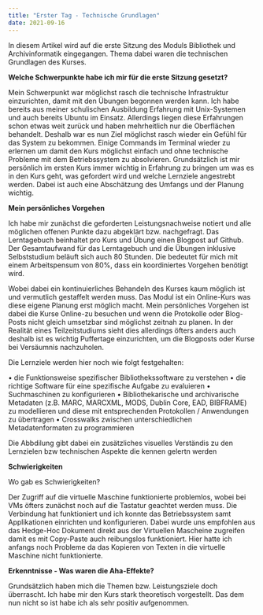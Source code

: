 ```yaml
---
title: "Erster Tag - Technische Grundlagen"
date: 2021-09-16
---
```


In diesem Artikel wird auf die erste Sitzung des Moduls Bibliothek und Archivinformatik eingegangen. Thema dabei waren die technischen Grundlagen des Kurses.


**Welche Schwerpunkte habe ich mir für die erste Sitzung gesetzt?**

Mein Schwerpunkt war möglichst rasch die technische Infrastruktur einzurichten, damit mit den Übungen begonnen werden kann. Ich habe bereits aus meiner schulischen Ausbildung Erfahrung mit Unix-Systemen und auch bereits Ubuntu im Einsatz. Allerdings liegen diese Erfahrungen schon etwas weit zurück und haben mehrheitlich nur die Oberflächen behandelt. Deshalb war es nun Ziel möglichst rasch wieder ein Gefühl für das System zu bekommen. Einige Commands im Terminal wieder zu erlernen um damit den Kurs möglichst einfach und ohne technische Probleme mit dem Betriebssystem zu absolvieren. Grundsätzlich ist mir persönlich im ersten Kurs immer wichtig in Erfahrung zu bringen um was es in den Kurs geht, was gefordert wird und welche Lernziele angestrebt werden. Dabei ist auch eine Abschätzung des Umfangs und der Planung wichtig. 


**Mein persönliches Vorgehen**

Ich habe mir zunächst die geforderten Leistungsnachweise notiert und alle möglichen offenen Punkte dazu abgeklärt bzw. nachgefragt. Das Lerntagebuch beinhaltet pro Kurs und Übung einen Blogpost auf Github. Der Gesamtaufwand für das Lerntagebuch und die Übungen inklusive Selbststudium beläuft sich auch 80 Stunden. Die bedeutet für mich mit einem Arbeitspensum von 80%, dass ein koordiniertes Vorgehen benötigt wird. 

Wobei dabei ein kontinuierliches Behandeln des Kurses kaum möglich ist und vermutlich gestaffelt werden muss. Das Modul ist ein Online-Kurs was diese eigene Planung erst möglich macht. Mein persönliches Vorgehen ist dabei die Kurse Online-zu besuchen und wenn die Protokolle oder Blog-Posts nicht gleich umsetzbar sind möglichst zeitnah zu planen. In der Realität eines Teilzeitstudiums sieht dies allerdings öfters anders auch deshalb ist es wichtig Puffertage einzurichten, um die Blogposts oder Kurse bei Versäumnis nachzuholen. 

Die Lernziele werden hier noch wie folgt festgehalten:

•	die Funktionsweise spezifischer Bibliothekssoftware zu verstehen
•	die richtige Software für eine spezifische Aufgabe zu evaluieren
•	Suchmaschinen zu konfigurieren
•	Bibliothekarische und archivarische Metadaten (z.B. MARC, MARCXML, MODS, Dublin Core, EAD, BIBFRAME) zu modellieren und diese mit entsprechenden Protokollen / Anwendungen zu übertragen
•	Crosswalks zwischen unterschiedlichen Metadatenformaten zu programmieren

Die Abbdilung gibt dabei ein zusätzliches visuelles Verständis zu den Lernzielen bzw technischen Aspekte die kennen gelertn werden

 


**Schwierigkeiten**

Wo gab es Schwierigkeiten?

Der Zugriff auf die virtuelle Maschine funktionierte problemlos, wobei bei VMs öfters zunächst noch auf die Tastatur geachtet werden muss. Die Verbindung hat funktioniert und ich konnte das Betriebssystem samt Applikationen einrichten und konfigurieren. Dabei wurde uns empfohlen aus das Hedge-Hoc Dokument direkt aus der Virtuellen Mascheine zugreifen damit es mit Copy-Paste auch reibungslos funktioniert. Hier hatte ich anfangs noch Probleme da das Kopieren von Texten in die virtuelle Maschine nicht funktionierte.    


**Erkenntnisse - Was waren die Aha-Effekte?**

Grundsätzlich haben mich die Themen bzw. Leistungsziele doch überrascht. Ich habe mir den Kurs stark theoretisch vorgestellt. Das dem nun nicht so ist habe ich als sehr positiv aufgenommen.




